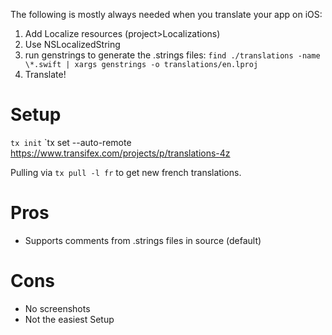 The following is mostly always needed when you translate your app on iOS:

1. Add Localize resources (project>Localizations)
2. Use NSLocalizedString
3. run genstrings to generate the .strings files: `find ./translations -name \*.swift | xargs genstrings -o translations/en.lproj`
4. Translate!


# Setup

`tx init`
`tx set --auto-remote https://www.transifex.com/projects/p/translations-4z

Pulling via `tx pull -l fr` to get new french translations.

# Pros

* Supports comments from .strings files in source (default)

# Cons

* No screenshots
* Not the easiest Setup

